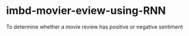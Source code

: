 # imbd-movier-eview-using-RNN
To determine whether a movie review has positive or negative sentiment 

